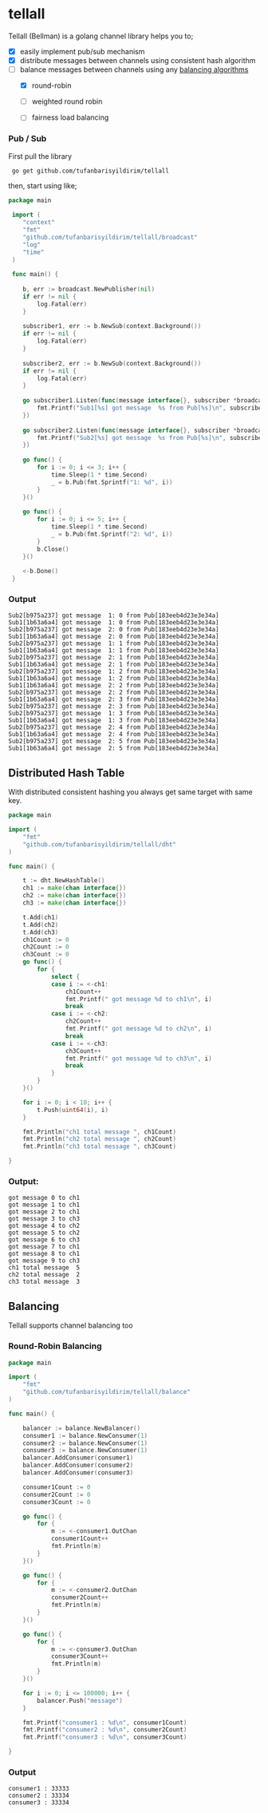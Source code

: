 # tellall
Tellall (Bellman) is a golang channel library helps you to;

- [x] easily implement pub/sub mechanism
- [x] distribute messages between channels using consistent hash algorithm
- [ ] balance messages between channels using any [balancing algorithms](https://kemptechnologies.com/load-balancer/load-balancing-algorithms-techniques/)
    - [x] round-robin
    - [ ] weighted round robin
    - [ ] fairness load balancing 


### Pub / Sub
First pull the library

```shell script
 go get github.com/tufanbarisyildirim/tellall
```

then, start using like; 

```go
package main
 
 import (
 	"context"
 	"fmt"
 	"github.com/tufanbarisyildirim/tellall/broadcast"
 	"log"
 	"time"
 )
 
 func main() {
 
 	b, err := broadcast.NewPublisher(nil)
 	if err != nil {
 		log.Fatal(err)
 	}
 
 	subscriber1, err := b.NewSub(context.Background())
 	if err != nil {
 		log.Fatal(err)
 	}
 
 	subscriber2, err := b.NewSub(context.Background())
 	if err != nil {
 		log.Fatal(err)
 	}
 
 	go subscriber1.Listen(func(message interface{}, subscriber *broadcast.Subscriber) {
 		fmt.Printf("Sub1[%s] got message  %s from Pub[%s]\n", subscriber.Id, message, subscriber.Publisher.Id)
 	})
 
 	go subscriber2.Listen(func(message interface{}, subscriber *broadcast.Subscriber) {
 		fmt.Printf("Sub2[%s] got message  %s from Pub[%s]\n", subscriber.Id, message, subscriber.Publisher.Id)
 	})
 
 	go func() {
 		for i := 0; i <= 3; i++ {
 			time.Sleep(1 * time.Second)
 			_ = b.Pub(fmt.Sprintf("1: %d", i))
 		}
 	}()
 
 	go func() {
 		for i := 0; i <= 5; i++ {
 			time.Sleep(1 * time.Second)
 			_ = b.Pub(fmt.Sprintf("2: %d", i))
 		}
 		b.Close()
 	}()
 
 	<-b.Done()
 }
```

### Output
```shell script
Sub2[b975a237] got message  1: 0 from Pub[183eeb4d23e3e34a]
Sub1[1b63a6a4] got message  1: 0 from Pub[183eeb4d23e3e34a]
Sub2[b975a237] got message  2: 0 from Pub[183eeb4d23e3e34a]
Sub1[1b63a6a4] got message  2: 0 from Pub[183eeb4d23e3e34a]
Sub2[b975a237] got message  1: 1 from Pub[183eeb4d23e3e34a]
Sub1[1b63a6a4] got message  1: 1 from Pub[183eeb4d23e3e34a]
Sub2[b975a237] got message  2: 1 from Pub[183eeb4d23e3e34a]
Sub1[1b63a6a4] got message  2: 1 from Pub[183eeb4d23e3e34a]
Sub2[b975a237] got message  1: 2 from Pub[183eeb4d23e3e34a]
Sub1[1b63a6a4] got message  1: 2 from Pub[183eeb4d23e3e34a]
Sub1[1b63a6a4] got message  2: 2 from Pub[183eeb4d23e3e34a]
Sub2[b975a237] got message  2: 2 from Pub[183eeb4d23e3e34a]
Sub1[1b63a6a4] got message  2: 3 from Pub[183eeb4d23e3e34a]
Sub2[b975a237] got message  2: 3 from Pub[183eeb4d23e3e34a]
Sub2[b975a237] got message  1: 3 from Pub[183eeb4d23e3e34a]
Sub1[1b63a6a4] got message  1: 3 from Pub[183eeb4d23e3e34a]
Sub2[b975a237] got message  2: 4 from Pub[183eeb4d23e3e34a]
Sub1[1b63a6a4] got message  2: 4 from Pub[183eeb4d23e3e34a]
Sub2[b975a237] got message  2: 5 from Pub[183eeb4d23e3e34a]
Sub1[1b63a6a4] got message  2: 5 from Pub[183eeb4d23e3e34a]
```

## Distributed Hash Table
With distributed consistent hashing you always get same target with same key.

```go
package main

import (
	"fmt"
	"github.com/tufanbarisyildirim/tellall/dht"
)

func main() {

	t := dht.NewHashTable()
	ch1 := make(chan interface{})
	ch2 := make(chan interface{})
	ch3 := make(chan interface{})

	t.Add(ch1)
	t.Add(ch2)
	t.Add(ch3)
	ch1Count := 0
	ch2Count := 0
	ch3Count := 0
	go func() {
		for {
			select {
			case i := <-ch1:
				ch1Count++
				fmt.Printf(" got message %d to ch1\n", i)
				break
			case i := <-ch2:
				ch2Count++
				fmt.Printf(" got message %d to ch2\n", i)
				break
			case i := <-ch3:
				ch3Count++
				fmt.Printf(" got message %d to ch3\n", i)
				break
			}
		}
	}()

	for i := 0; i < 10; i++ {
		t.Push(uint64(i), i)
	}

	fmt.Println("ch1 total message ", ch1Count)
	fmt.Println("ch2 total message ", ch2Count)
	fmt.Println("ch3 total message ", ch3Count)

}

````

### Output:
```shell script
got message 0 to ch1
got message 1 to ch1
got message 2 to ch1
got message 3 to ch3
got message 4 to ch2
got message 5 to ch2
got message 6 to ch3
got message 7 to ch1
got message 8 to ch1
got message 9 to ch3
ch1 total message  5
ch2 total message  2
ch3 total message  3
```


## Balancing
Tellall supports channel balancing too

### Round-Robin Balancing
```go
package main

import (
	"fmt"
	"github.com/tufanbarisyildirim/tellall/balance"
)

func main() {

	balancer := balance.NewBalancer()
	consumer1 := balance.NewConsumer(1)
	consumer2 := balance.NewConsumer(1)
	consumer3 := balance.NewConsumer(1)
	balancer.AddConsumer(consumer1)
	balancer.AddConsumer(consumer2)
	balancer.AddConsumer(consumer3)

	consumer1Count := 0
	consumer2Count := 0
	consumer3Count := 0

	go func() {
		for {
			m := <-consumer1.OutChan
			consumer1Count++
			fmt.Println(m)
		}
	}()

	go func() {
		for {
			m := <-consumer2.OutChan
			consumer2Count++
			fmt.Println(m)
		}
	}()

	go func() {
		for {
			m := <-consumer3.OutChan
			consumer3Count++
			fmt.Println(m)
		}
	}()

	for i := 0; i <= 100000; i++ {
		balancer.Push("message")
	}

	fmt.Printf("consumer1 : %d\n", consumer1Count)
	fmt.Printf("consumer2 : %d\n", consumer2Count)
	fmt.Printf("consumer3 : %d\n", consumer3Count)

}
```



### Output
```shell script
consumer1 : 33333
consumer2 : 33334
consumer3 : 33334
```